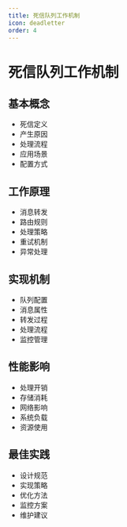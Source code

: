 ```yaml
---
title: 死信队列工作机制
icon: deadletter
order: 4
---
```


# 死信队列工作机制

## 基本概念
- 死信定义
- 产生原因
- 处理流程
- 应用场景
- 配置方式

## 工作原理
- 消息转发
- 路由规则
- 处理策略
- 重试机制
- 异常处理

## 实现机制
- 队列配置
- 消息属性
- 转发过程
- 处理流程
- 监控管理

## 性能影响
- 处理开销
- 存储消耗
- 网络影响
- 系统负载
- 资源使用

## 最佳实践
- 设计规范
- 实现策略
- 优化方法
- 监控方案
- 维护建议
